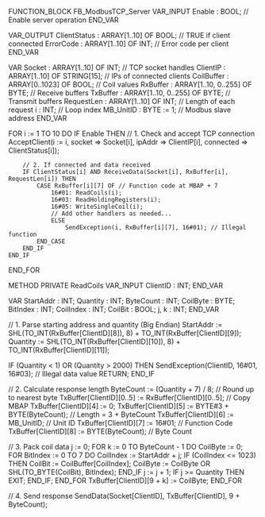 FUNCTION_BLOCK FB_ModbusTCP_Server
VAR_INPUT
    Enable         : BOOL; // Enable server operation
END_VAR

VAR_OUTPUT
    ClientStatus   : ARRAY[1..10] OF BOOL;  // TRUE if client connected
    ErrorCode      : ARRAY[1..10] OF INT;   // Error code per client
END_VAR

VAR
    Socket         : ARRAY[1..10] OF INT;           // TCP socket handles
    ClientIP       : ARRAY[1..10] OF STRING[15];    // IPs of connected clients
    CoilBuffer     : ARRAY[0..1023] OF BOOL;        // Coil values
    RxBuffer       : ARRAY[1..10, 0..255] OF BYTE;  // Receive buffers
    TxBuffer       : ARRAY[1..10, 0..255] OF BYTE;  // Transmit buffers
    RequestLen     : ARRAY[1..10] OF INT;           // Length of each request
    i              : INT;                           // Loop index
    MB_UnitID      : BYTE := 1;                     // Modbus slave address
END_VAR

FOR i := 1 TO 10 DO
    IF Enable THEN
        // 1. Check and accept TCP connection
        AcceptClient(i := i, socket => Socket[i], ipAddr => ClientIP[i], connected => ClientStatus[i]);

        // 2. If connected and data received
        IF ClientStatus[i] AND ReceiveData(Socket[i], RxBuffer[i], RequestLen[i]) THEN
            CASE RxBuffer[i][7] OF // Function code at MBAP + 7
                16#01: ReadCoils(i);
                16#03: ReadHoldingRegisters(i);
                16#05: WriteSingleCoil(i);
                // Add other handlers as needed...
                ELSE
                    SendException(i, RxBuffer[i][7], 16#01); // Illegal function
            END_CASE
        END_IF
    END_IF
END_FOR

METHOD PRIVATE ReadCoils
VAR_INPUT
    ClientID : INT;
END_VAR

VAR
    StartAddr : INT;
    Quantity  : INT;
    ByteCount : INT;
    CoilByte  : BYTE;
    BitIndex  : INT;
    CoilIndex : INT;
    CoilBit   : BOOL;
    j, k      : INT;
END_VAR

// 1. Parse starting address and quantity (Big Endian)
StartAddr := SHL(TO_INT(RxBuffer[ClientID][8]), 8) + TO_INT(RxBuffer[ClientID][9]);
Quantity  := SHL(TO_INT(RxBuffer[ClientID][10]), 8) + TO_INT(RxBuffer[ClientID][11]);

IF (Quantity < 1) OR (Quantity > 2000) THEN
    SendException(ClientID, 16#01, 16#03); // Illegal data value
    RETURN;
END_IF

// 2. Calculate response length
ByteCount := (Quantity + 7) / 8; // Round up to nearest byte
TxBuffer[ClientID][0..5] := RxBuffer[ClientID][0..5]; // Copy MBAP
TxBuffer[ClientID][4] := 0;
TxBuffer[ClientID][5] := BYTE#3 + BYTE(ByteCount);   // Length = 3 + ByteCount
TxBuffer[ClientID][6] := MB_UnitID;                  // Unit ID
TxBuffer[ClientID][7] := 16#01;                      // Function Code
TxBuffer[ClientID][8] := BYTE(ByteCount);            // Byte Count

// 3. Pack coil data
j := 0;
FOR k := 0 TO ByteCount - 1 DO
    CoilByte := 0;
    FOR BitIndex := 0 TO 7 DO
        CoilIndex := StartAddr + j;
        IF (CoilIndex <= 1023) THEN
            CoilBit := CoilBuffer[CoilIndex];
            CoilByte := CoilByte OR SHL(TO_BYTE(CoilBit), BitIndex);
        END_IF
        j := j + 1;
        IF j >= Quantity THEN EXIT; END_IF;
    END_FOR
    TxBuffer[ClientID][9 + k] := CoilByte;
END_FOR

// 4. Send response
SendData(Socket[ClientID], TxBuffer[ClientID], 9 + ByteCount);
